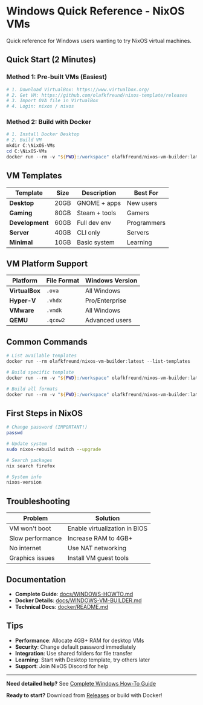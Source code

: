 # Windows Quick Reference - NixOS VMs

Quick reference for Windows users wanting to try NixOS virtual machines.

## Quick Start (2 Minutes)

### Method 1: Pre-built VMs (Easiest)

```powershell
# 1. Download VirtualBox: https://www.virtualbox.org/
# 2. Get VM: https://github.com/olafkfreund/nixos-template/releases
# 3. Import OVA file in VirtualBox
# 4. Login: nixos / nixos
```

### Method 2: Build with Docker

```powershell
# 1. Install Docker Desktop
# 2. Build VM
mkdir C:\NixOS-VMs
cd C:\NixOS-VMs
docker run --rm -v "${PWD}:/workspace" olafkfreund/nixos-vm-builder:latest virtualbox --template desktop
```

## VM Templates

| Template        | Size | Description   | Best For    |
| --------------- | ---- | ------------- | ----------- |
| **Desktop**     | 20GB | GNOME + apps  | New users   |
| **Gaming**      | 80GB | Steam + tools | Gamers      |
| **Development** | 60GB | Full dev env  | Programmers |
| **Server**      | 40GB | CLI only      | Servers     |
| **Minimal**     | 10GB | Basic system  | Learning    |

## VM Platform Support

| Platform       | File Format | Windows Version |
| -------------- | ----------- | --------------- |
| **VirtualBox** | `.ova`      | All Windows     |
| **Hyper-V**    | `.vhdx`     | Pro/Enterprise  |
| **VMware**     | `.vmdk`     | All Windows     |
| **QEMU**       | `.qcow2`    | Advanced users  |

## Common Commands

```powershell
# List available templates
docker run --rm olafkfreund/nixos-vm-builder:latest --list-templates

# Build specific template
docker run --rm -v "${PWD}:/workspace" olafkfreund/nixos-vm-builder:latest [FORMAT] --template [TEMPLATE]

# Build all formats
docker run --rm -v "${PWD}:/workspace" olafkfreund/nixos-vm-builder:latest all --template desktop
```

## First Steps in NixOS

```bash
# Change password (IMPORTANT!)
passwd

# Update system
sudo nixos-rebuild switch --upgrade

# Search packages
nix search firefox

# System info
nixos-version
```

## Troubleshooting

| Problem          | Solution                      |
| ---------------- | ----------------------------- |
| VM won't boot    | Enable virtualization in BIOS |
| Slow performance | Increase RAM to 4GB+          |
| No internet      | Use NAT networking            |
| Graphics issues  | Install VM guest tools        |

## Documentation

- **Complete Guide**: [docs/WINDOWS-HOWTO.md](WINDOWS-HOWTO.md)
- **Docker Details**: [docs/WINDOWS-VM-BUILDER.md](WINDOWS-VM-BUILDER.md)
- **Technical Docs**: [docker/README.md](../docker/README.md)

## Tips

- **Performance**: Allocate 4GB+ RAM for desktop VMs
- **Security**: Change default password immediately
- **Integration**: Use shared folders for file transfer
- **Learning**: Start with Desktop template, try others later
- **Support**: Join NixOS Discord for help

---

**Need detailed help?** See [Complete Windows How-To Guide](WINDOWS-HOWTO.md)

**Ready to start?** Download from [Releases](https://github.com/olafkfreund/nixos-template/releases) or build with Docker!

